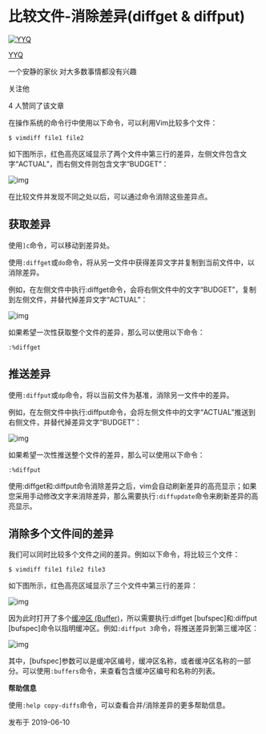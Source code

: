 # 比较文件-消除差异(diffget & diffput)

[![YYQ](https://pica.zhimg.com/v2-c4432de041354a82800b86e53483c9c7_xs.jpg?source=172ae18b)](https://www.zhihu.com/people/anthony.yuan)

[YYQ](https://www.zhihu.com/people/anthony.yuan)

一个安静的家伙 对大多数事情都没有兴趣

关注他

4 人赞同了该文章

在操作系统的命令行中使用以下命令，可以利用Vim比较多个文件：

```vim
$ vimdiff file1 file2
```

如下图所示，红色高亮区域显示了两个文件中第三行的差异，左侧文件包含文字“ACTUAL”，而右侧文件则包含文字“BUDGET”：

![img](https://pic2.zhimg.com/80/v2-6eaba2b266495d3c145bfbe4909721cd_720w.jpg)

在比较文件并发现不同之处以后，可以通过命令消除这些差异点。

## **获取差异**

使用`]c`命令，可以移动到差异处。

使用`:diffget`或`do`命令，将从另一文件中获得差异文字并复制到当前文件中，以消除差异。

例如，在左侧文件中执行:diffget命令，会将右侧文件中的文字“BUDGET”，复制到左侧文件，并替代掉差异文字“ACTUAL”：

![img](https://pic4.zhimg.com/80/v2-6bc55639f97f9bfd9e32dff1c5a1cfe7_720w.jpg)

如果希望一次性获取整个文件的差异，那么可以使用以下命令：

```
:%diffget
```

## **推送差异**

使用`:diffput`或`dp`命令，将以当前文件为基准，消除另一文件中的差异。

例如，在左侧文件中执行:diffput命令，会将左侧文件中的文字“ACTUAL”推送到右侧文件，并替代掉差异文字“BUDGET”：

![img](https://pic4.zhimg.com/80/v2-42ca332da1b9ae544b913c81f0c0a9e7_720w.jpg)

如果希望一次性推送整个文件的差异，那么可以使用以下命令：

```
:%diffput
```

使用:diffget和:diffput命令消除差异之后，vim会自动刷新差异的高亮显示；如果您采用手动修改文字来消除差异，那么需要执行`:diffupdate`命令来刷新差异的高亮显示。

## **消除多个文件间的差异**

我们可以同时比较多个文件之间的差异。例如以下命令，将比较三个文件：

```vim
$ vimdiff file1 file2 file3
```

如下图所示，红色高亮区域显示了三个文件中第三行的差异：

![img](https://pic2.zhimg.com/80/v2-cc595ad6661d702d094c1aef289e3665_720w.jpg)

因为此时打开了多个[缓冲区 (Buffer)](https://link.zhihu.com/?target=http%3A//yyq123.github.io/learn-vim/learn-vi-13-MultiBuffers.html)，所以需要执行:diffget [bufspec]和:diffput [bufspec]命令以指明缓冲区。例如`:diffput 3`命令，将推送差异到第三缓冲区：

![img](https://pic4.zhimg.com/80/v2-b4bb699173dc61b89e3dc475e4ba9f33_720w.jpg)

其中，[bufspec]参数可以是缓冲区编号，缓冲区名称，或者缓冲区名称的一部分。可以使用`:buffers`命令，来查看包含缓冲区编号和名称的列表。

**帮助信息**

使用`:help copy-diffs`命令，可以查看合并/消除差异的更多帮助信息。

发布于 2019-06-10